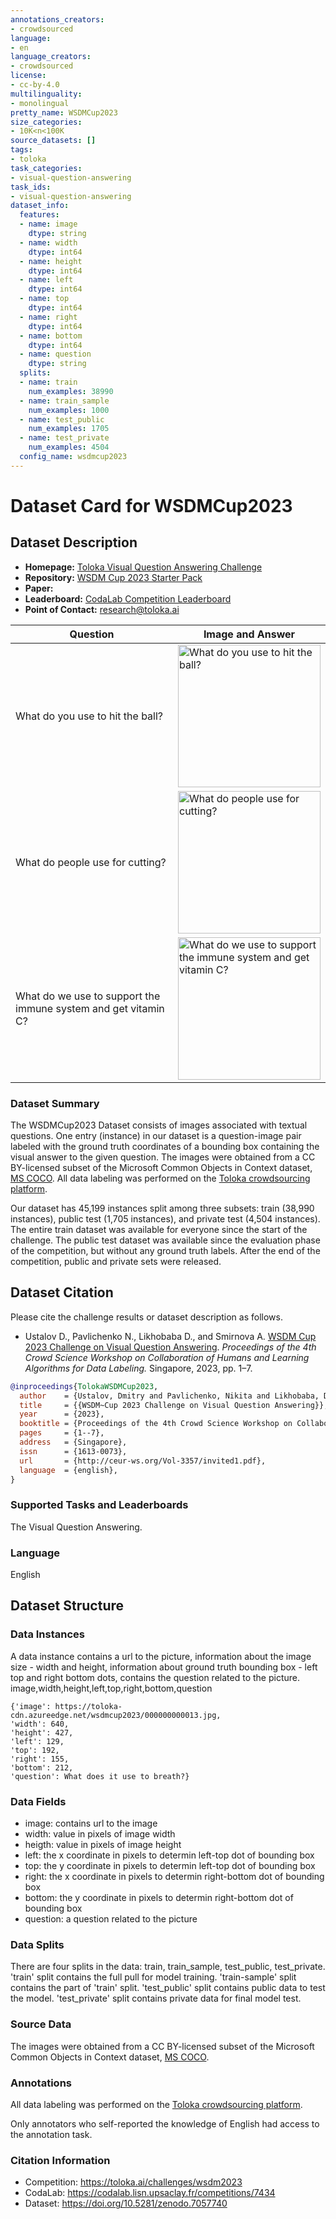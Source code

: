 ```yaml
---
annotations_creators:
- crowdsourced
language:
- en
language_creators:
- crowdsourced
license:
- cc-by-4.0
multilinguality:
- monolingual
pretty_name: WSDMCup2023
size_categories:
- 10K<n<100K
source_datasets: []
tags:
- toloka
task_categories:
- visual-question-answering
task_ids:
- visual-question-answering
dataset_info:
  features:
  - name: image
    dtype: string
  - name: width
    dtype: int64
  - name: height
    dtype: int64
  - name: left
    dtype: int64
  - name: top
    dtype: int64
  - name: right
    dtype: int64
  - name: bottom
    dtype: int64
  - name: question
    dtype: string
  splits:
  - name: train
    num_examples: 38990
  - name: train_sample
    num_examples: 1000
  - name: test_public
    num_examples: 1705
  - name: test_private
    num_examples: 4504
  config_name: wsdmcup2023
---
```


# Dataset Card for WSDMCup2023

## Dataset Description

- **Homepage:** [Toloka Visual Question Answering Challenge](https://toloka.ai/challenges/wsdm2023)
- **Repository:** [WSDM Cup 2023 Starter Pack](https://github.com/Toloka/WSDMCup2023)
- **Paper:** 
- **Leaderboard:** [CodaLab Competition Leaderboard](https://codalab.lisn.upsaclay.fr/competitions/7434#results)
- **Point of Contact:** research@toloka.ai

| Question | Image and Answer |
| --- | --- |
| What do you use to hit the ball? | <img src="https://tlk-infra-front.azureedge.net/portal-static/images/wsdm2023/tennis/x2/image.webp" width="228" alt="What do you use to hit the ball?"> |
| What do people use for cutting? | <img src="https://tlk-infra-front.azureedge.net/portal-static/images/wsdm2023/scissors/x2/image.webp" width="228" alt="What do people use for cutting?"> |
| What do we use to support the immune system and get vitamin C? | <img src="https://tlk-infra-front.azureedge.net/portal-static/images/wsdm2023/juice/x2/image.webp" width="228" alt="What do we use to support the immune system and get vitamin C?"> |

### Dataset Summary

The WSDMCup2023 Dataset consists of images associated with textual questions.
One entry (instance) in our dataset is a question-image pair labeled with the ground truth coordinates of a bounding box containing
the visual answer to the given question. The images were obtained from a CC BY-licensed subset of the Microsoft Common Objects in
Context dataset, [MS COCO](https://cocodataset.org/). All data labeling was performed on the [Toloka crowdsourcing platform](https://toloka.ai/).

Our dataset has 45,199 instances split among three subsets: train (38,990 instances), public test (1,705 instances),
and private test (4,504 instances). The entire train dataset was available for everyone since the start of the challenge.
The public test dataset was available since the evaluation phase of the competition, but without any ground truth labels.
After the end of the competition, public and private sets were released.

## Dataset Citation

Please cite the challenge results or dataset description as follows.

- Ustalov D., Pavlichenko N., Likhobaba D., and Smirnova A. [WSDM Cup 2023 Challenge on Visual Question Answering](http://ceur-ws.org/Vol-3357/invited1.pdf). *Proceedings of the 4th Crowd Science Workshop on Collaboration of Humans and Learning Algorithms for Data Labeling.* Singapore, 2023, pp.&nbsp;1&ndash;7.

```bibtex
@inproceedings{TolokaWSDMCup2023,
  author    = {Ustalov, Dmitry and Pavlichenko, Nikita and Likhobaba, Daniil and Smirnova, Alisa},
  title     = {{WSDM~Cup 2023 Challenge on Visual Question Answering}},
  year      = {2023},
  booktitle = {Proceedings of the 4th Crowd Science Workshop on Collaboration of Humans and Learning Algorithms for Data Labeling},
  pages     = {1--7},
  address   = {Singapore},
  issn      = {1613-0073},
  url       = {http://ceur-ws.org/Vol-3357/invited1.pdf},
  language  = {english},
}
```

### Supported Tasks and Leaderboards

The Visual Question Answering.

### Language

English

## Dataset Structure

### Data Instances
A data instance contains a url to the picture, information about the image size - width and height,
information about ground truth bounding box - left top and right bottom dots, 
contains the question related to the picture.
image,width,height,left,top,right,bottom,question
```
{'image': https://toloka-cdn.azureedge.net/wsdmcup2023/000000000013.jpg,
'width': 640,
'height': 427,
'left': 129,
'top': 192,
'right': 155,
'bottom': 212,
'question': What does it use to breath?}
```
### Data Fields

* image: contains url to the image
* width: value in pixels of image width
* heigth: value in pixels of image height
* left: the x coordinate in pixels to determin left-top dot of bounding box
* top: the y coordinate in pixels to determin left-top dot of bounding box
* right: the x coordinate in pixels to determin right-bottom dot of bounding box
* bottom: the y coordinate in pixels to determin right-bottom dot of bounding box
* question: a question related to the picture

### Data Splits
There are four splits in the data: train, train_sample, test_public, test_private. 'train' split contains the full pull for model training.
'train-sample' split contains the part of 'train' split. 'test_public' split contains public data to test the model. 
'test_private' split contains private data for final model test.

### Source Data

The images were obtained from a CC BY-licensed subset of the Microsoft Common Objects in
Context dataset, [MS COCO](https://cocodataset.org/).

### Annotations

All data labeling was performed on the [Toloka crowdsourcing platform](https://toloka.ai/).

Only annotators who self-reported the knowledge of English had access to the annotation task.

### Citation Information

* Competition: https://toloka.ai/challenges/wsdm2023
* CodaLab: https://codalab.lisn.upsaclay.fr/competitions/7434
* Dataset: https://doi.org/10.5281/zenodo.7057740